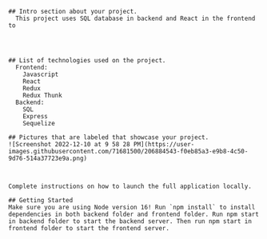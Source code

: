     ## Intro section about your project.
      This project uses SQL database in backend and React in the frontend to 
      



    ## List of technologies used on the project.
      Frontend:
        Javascript
        React
        Redux
        Redux Thunk
      Backend:
        SQL
        Express
        Sequelize

    ## Pictures that are labeled that showcase your project.
    ![Screenshot 2022-12-10 at 9 58 28 PM](https://user-images.githubusercontent.com/71681500/206884543-f0eb85a3-e9b8-4c50-9d76-514a37723e9a.png)


      
    Complete instructions on how to launch the full application locally.

    ## Getting Started
    Make sure you are using Node version 16! Run `npm install` to install dependencies in both backend folder and frontend folder. Run npm start in backend folder to start the backend server. Then run npm start in frontend folder to start the frontend server.
